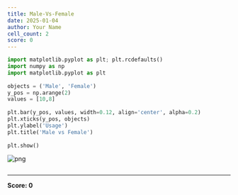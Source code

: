 ```yaml
---
title: Male-Vs-Female
date: 2025-01-04
author: Your Name
cell_count: 2
score: 0
---
```


```python
import matplotlib.pyplot as plt; plt.rcdefaults()
import numpy as np
import matplotlib.pyplot as plt
 
objects = ('Male', 'Female')
y_pos = np.arange(2)
values = [10,8]
 
plt.bar(y_pos, values, width=0.12, align='center', alpha=0.2)
plt.xticks(y_pos, objects)
plt.ylabel('Usage')
plt.title('Male vs Female')
 
plt.show()
```


    
![png](/mlnotes/images/male-vs-female_0_0.png)
    



```python

```


---
**Score: 0**